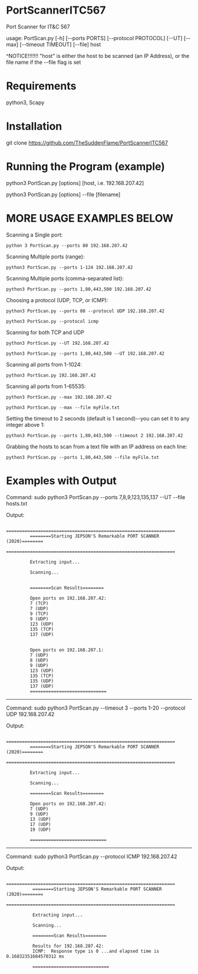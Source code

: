 # PortScannerITC567
Port Scanner for IT&C 567

usage: PortScan.py [-h] [--ports PORTS] [--protocol PROTOCOL] [--UT] [--max] [--timeout TIMEOUT] [--file] host

^NOTICE!!!!!!!  "host" is either the host to be scanned (an IP Address), or the file name if the --file flag is set

Requirements
====================
python3, Scapy

Installation
====================
git clone https://github.com/TheSuddenFlame/PortScannerITC567

Running the Program (example)
====================
python3 PortScan.py [options] [host, i.e. 192.168.207.42]

python3 PortScan.py [options] --file [filename]



MORE USAGE EXAMPLES BELOW
=========================================================

Scanning a Single port:

    python 3 PortScan.py --ports 80 192.168.207.42

Scanning Multiple ports (range):

    python3 PortScan.py --ports 1-124 192.168.207.42
    
Scanning Multiple ports (comma-separated list):

    python3 PortScan.py --ports 1,80,443,500 192.168.207.42
    
Choosing a protocol (UDP, TCP, or ICMP):

    python3 PortScan.py --ports 80 --protocol UDP 192.168.207.42
    
    python3 PortScan.py --protocol icmp
    
Scanning for both TCP and UDP

    python3 PortScan.py --UT 192.168.207.42
    
    python3 PortScan.py --ports 1,80,443,500 --UT 192.168.207.42

Scanning all ports from 1-1024:

    python3 PortScan.py 192.168.207.42

Scanning all ports from 1-65535:

    python3 PortScan.py --max 192.168.207.42
    
    python3 PortScan.py --max --file myFile.txt
    
Setting the timeout to 2 seconds (default is 1 second)--you can set it to any integer above 1:

    python3 PortScan.py --ports 1,80,443,500 --timeout 2 192.168.207.42 
    
Grabbing the hosts to scan from a text file with an IP address on each line:

    python3 PortScan.py --ports 1,80,443,500 --file myFile.txt
    
    

Examples with Output
=========================================================
 
Command: sudo python3 PortScan.py --ports 7,8,9,123,135,137 --UT --file hosts.txt

Output:

             ================================================================
             ========Starting JEPSON'S Remarkable PORT SCANNER (2020)========
             ================================================================

             Extracting input...

             Scanning...


             ========Scan Results========

             Open ports on 192.168.207.42:
             7 (TCP)
             7 (UDP)
             9 (TCP)
             9 (UDP)
             123 (UDP)
             135 (TCP)
             137 (UDP)


             Open ports on 192.168.207.1:
             7 (UDP)
             8 (UDP)
             9 (UDP)
             123 (UDP)
             135 (TCP)
             135 (UDP)
             137 (UDP)
             =============================
 
 ___________________________________________________________________________________________________________________
 Command: sudo python3 PortScan.py --timeout 3 --ports 1-20 --protocol UDP 192.168.207.42
 
 Output: 
 
             ================================================================
             ========Starting JEPSON'S Remarkable PORT SCANNER (2020)========
             ================================================================

             Extracting input...

             Scanning...

             ========Scan Results========

             Open ports on 192.168.207.42:
             7 (UDP)
             9 (UDP)
             13 (UDP)
             17 (UDP)
             19 (UDP)

             =============================

___________________________________________________________________________________________________________________
Command: sudo python3 PortScan.py --protocol ICMP 192.168.207.42

Output:

              ================================================================
              ========Starting JEPSON'S Remarkable PORT SCANNER (2020)========
              ================================================================

              Extracting input...

              Scanning...

              ========Scan Results========

              Results for 192.168.207.42:
              ICMP:  Response type is 0 ...and elapsed time is 0.16832351684570312 ms

              =============================

    
